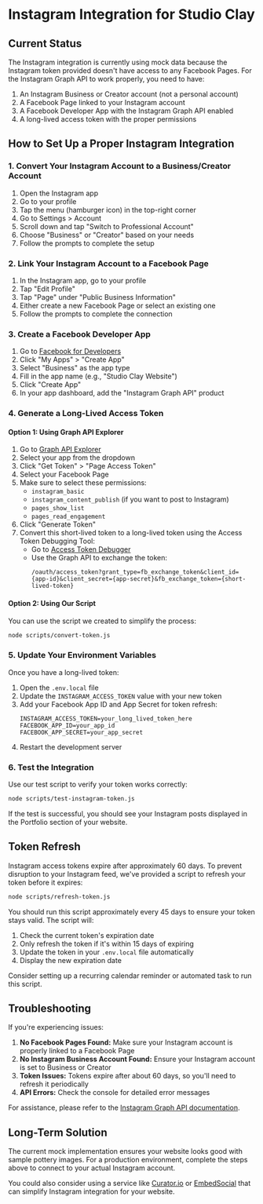 # Instagram Integration for Studio Clay

## Current Status

The Instagram integration is currently using mock data because the Instagram token provided doesn't have access to any Facebook Pages. For the Instagram Graph API to work properly, you need to have:

1. An Instagram Business or Creator account (not a personal account)
2. A Facebook Page linked to your Instagram account
3. A Facebook Developer App with the Instagram Graph API enabled
4. A long-lived access token with the proper permissions

## How to Set Up a Proper Instagram Integration

### 1. Convert Your Instagram Account to a Business/Creator Account

1. Open the Instagram app
2. Go to your profile
3. Tap the menu (hamburger icon) in the top-right corner
4. Go to Settings > Account
5. Scroll down and tap "Switch to Professional Account"
6. Choose "Business" or "Creator" based on your needs
7. Follow the prompts to complete the setup

### 2. Link Your Instagram Account to a Facebook Page

1. In the Instagram app, go to your profile
2. Tap "Edit Profile"
3. Tap "Page" under "Public Business Information"
4. Either create a new Facebook Page or select an existing one
5. Follow the prompts to complete the connection

### 3. Create a Facebook Developer App

1. Go to [Facebook for Developers](https://developers.facebook.com/)
2. Click "My Apps" > "Create App"
3. Select "Business" as the app type
4. Fill in the app name (e.g., "Studio Clay Website")
5. Click "Create App"
6. In your app dashboard, add the "Instagram Graph API" product

### 4. Generate a Long-Lived Access Token

#### Option 1: Using Graph API Explorer

1. Go to [Graph API Explorer](https://developers.facebook.com/tools/explorer/)
2. Select your app from the dropdown
3. Click "Get Token" > "Page Access Token"
4. Select your Facebook Page
5. Make sure to select these permissions:
   - `instagram_basic`
   - `instagram_content_publish` (if you want to post to Instagram)
   - `pages_show_list`
   - `pages_read_engagement`
6. Click "Generate Token"
7. Convert this short-lived token to a long-lived token using the Access Token Debugging Tool:
   - Go to [Access Token Debugger](https://developers.facebook.com/tools/debug/accesstoken/)
   - Use the Graph API to exchange the token: 
     ```
     /oauth/access_token?grant_type=fb_exchange_token&client_id={app-id}&client_secret={app-secret}&fb_exchange_token={short-lived-token}
     ```

#### Option 2: Using Our Script

You can use the script we created to simplify the process:

```bash
node scripts/convert-token.js
```

### 5. Update Your Environment Variables

Once you have a long-lived token:

1. Open the `.env.local` file
2. Update the `INSTAGRAM_ACCESS_TOKEN` value with your new token
3. Add your Facebook App ID and App Secret for token refresh:
   ```
   INSTAGRAM_ACCESS_TOKEN=your_long_lived_token_here
   FACEBOOK_APP_ID=your_app_id
   FACEBOOK_APP_SECRET=your_app_secret
   ```
4. Restart the development server

### 6. Test the Integration

Use our test script to verify your token works correctly:

```bash
node scripts/test-instagram-token.js
```

If the test is successful, you should see your Instagram posts displayed in the Portfolio section of your website.

## Token Refresh

Instagram access tokens expire after approximately 60 days. To prevent disruption to your Instagram feed, we've provided a script to refresh your token before it expires:

```bash
node scripts/refresh-token.js
```

You should run this script approximately every 45 days to ensure your token stays valid. The script will:

1. Check the current token's expiration date
2. Only refresh the token if it's within 15 days of expiring
3. Update the token in your `.env.local` file automatically
4. Display the new expiration date

Consider setting up a recurring calendar reminder or automated task to run this script.

## Troubleshooting

If you're experiencing issues:

1. **No Facebook Pages Found:** Make sure your Instagram account is properly linked to a Facebook Page
2. **No Instagram Business Account Found:** Ensure your Instagram account is set to Business or Creator
3. **Token Issues:** Tokens expire after about 60 days, so you'll need to refresh it periodically
4. **API Errors:** Check the console for detailed error messages

For assistance, please refer to the [Instagram Graph API documentation](https://developers.facebook.com/docs/instagram-api/).

## Long-Term Solution

The current mock implementation ensures your website looks good with sample pottery images. For a production environment, complete the steps above to connect to your actual Instagram account.

You could also consider using a service like [Curator.io](https://curator.io/) or [EmbedSocial](https://embedsocial.com/) that can simplify Instagram integration for your website. 